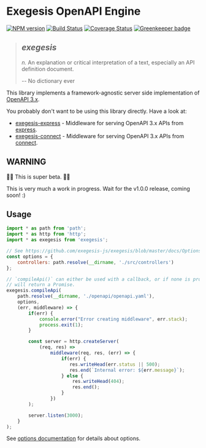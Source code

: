 
# Exegesis OpenAPI Engine
[![NPM version](https://badge.fury.io/js/exegesis.svg)](https://npmjs.org/package/exegesis)
[![Build Status](https://travis-ci.org/exegesis/exegesis.svg)](https://travis-ci.org/exegesis/exegesis)
[![Coverage Status](https://coveralls.io/repos/exegesis/exegesis/badge.svg)](https://coveralls.io/r/exegesis/exegesis)
[![Greenkeeper badge](https://badges.greenkeeper.io/exegesis-js/exegesis.svg)](https://greenkeeper.io/)

> ## *exegesis*
>
> *n.* An explanation or critical interpretation of a text, especially an
> API definition document.
>
> -- No dictionary ever

This library implements a framework-agnostic server side implementation of
[OpenAPI 3.x](https://github.com/OAI/OpenAPI-Specification/blob/master/versions/3.0.1.md#requestBodyObject).

You probably don't want to be using this library directly.  Have a look at:

* [exegesis-express](https://github.com/exegesis-js/exegesis-express) - Middleware
  for serving OpenAPI 3.x APIs from [express](https://expressjs.com/).
* [exegesis-connect](https://github.com/exegesis-js/exegesis-express) - Middleware
  for serving OpenAPI 3.x APIs from [connect](https://github.com/senchalabs/connect).

## WARNING

🚨🚨 This is super beta. 🚨🚨

This is very much a work in progress.  Wait for the v1.0.0 release, coming soon!  :)

## Usage

```js
import * as path from 'path';
import * as http from 'http';
import * as exegesis from 'exegesis';

// See https://github.com/exegesis-js/exegesis/blob/master/docs/Options.md
const options = {
    controllers: path.resolve(__dirname, './src/controllers')
};

// `compileApi()` can either be used with a callback, or if none is provided,
// will return a Promise.
exegesis.compileApi(
    path.resolve(__dirname, './openapi/openapi.yaml'),
    options,
    (err, middleware) => {
        if(err) {
            console.error("Error creating middleware", err.stack);
            process.exit(1);
        }

        const server = http.createServer(
            (req, res) =>
                middleware(req, res, (err) => {
                    if(err) {
                       res.writeHead(err.status || 500);
                       res.end(`Internal error: ${err.message}`);
                    } else {
                        res.writeHead(404);
                        res.end();
                    }
                })
        );

        server.listen(3000);
    }
);
```

See [options documentation](https://github.com/exegesis-js/exegesis/blob/master/docs/Options.md) for details about options.
